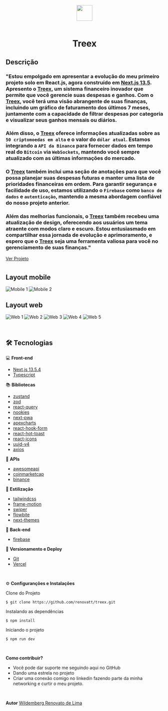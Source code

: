 <div align='center'>
<img src="./public/icon-512x512.png" width="50px"></h1>
<br/> <br/>
<h1>Treex</h1> 
</div>

## Descrição

### "Estou empolgado em apresentar a evolução do meu primeiro projeto solo em React.js, agora construído em [Next.js 13.5](https://nextjs.org/docs). Apresento o [Treex](https://treex.vercel.app/), um sistema financeiro inovador que permite que você gerencie suas despesas e ganhos. Com o [Treex](https://treex.vercel.app/), você terá uma visão abrangente de suas finanças, incluindo um gráfico de faturamento dos últimos 7 meses, juntamente com a capacidade de filtrar despesas por categoria e visualizar seus ganhos mensais ou diários.

### Além disso, o [Treex](https://treex.vercel.app/) oferece informações atualizadas sobre as ``50 criptomoedas em alta`` e o valor do ``dólar atual``. Estamos integrando a ``API da Binance`` para fornecer dados em tempo real do ``Bitcoin`` via ``WebSockets``, mantendo você sempre atualizado com as últimas informações do mercado.

### O [Treex](https://treex.vercel.app/) também inclui uma seção de anotações para que você possa planejar suas despesas futuras e manter uma lista de prioridades financeiras em ordem. Para garantir segurança e facilidade de uso, estamos utilizando o ``Firebase`` como ``banco de dados`` e ``autenticação``, mantendo a mesma abordagem confiável do nosso projeto anterior.

### Além das melhorias funcionais, o [Treex](https://treex.vercel.app/) também recebeu uma atualização de design, oferecendo aos usuários um tema atraente com modos claro e escuro. Estou entusiasmado em compartilhar essa jornada de evolução e aprimoramento, e espero que o [Treex](https://treex.vercel.app/) seja uma ferramenta valiosa para você no gerenciamento de suas finanças."

[Ver Projeto](https://treex.vercel.app/)

#

## Layout mobile
![Mobile 1](./public/mobile-1.png)
![Mobile 2](./public/mobile-2.png)

## Layout web
![Web 1](./public/web-1.png) 
![Web 2](./public/web-2.png)
![Web 3](./public/web-3.png)
![Web 4](./public/web-4.png)
![Web 5](./public/web-5.png)

<br>

## 🛠️ Tecnologias

💻 **Front-end**
- [Next.js 13.5.4](https://nextjs.org)
- [Typescript](https://www.typescriptlang.org)

📚 **Bibliotecas**
- [zustand](https://zustand-demo.pmnd.rs/)
- [zod](https://zod.dev/)
- [react-query](https://tanstack.com/query/latest/docs/react/overview)
- [nookies](https://www.npmjs.com/package/nookies)
- [next-pwa](https://www.npmjs.com/package/next-pwa)
- [apexcharts](https://apexcharts.com/)
- [react-hook-form](https://react-hook-form.com/)
- [react-hot-toast](https://react-hot-toast.com/)
- [react-icons](https://react-icons.github.io/react-icons/)
- [uuid-v4](https://www.npmjs.com/package/uuid)
- [axios](https://axios-http.com/ptbr/docs/intro)

🔌 **APIs**
- [awesomeapi](https://docs.awesomeapi.com.br/)
- [coinmarketcap](https://coinmarketcap.com/pt-br/)
- [binance](https://binance-docs.github.io/apidocs/spot/en/#old-trade-lookup)

🎨 **Estilização**
- [tailwindcss](https://tailwindcss.com/docs/installation)
- [frame-motion](https://www.framer.com/motion/)
- [swiper](https://swiperjs.com/demos)
- [flowbite](https://flowbite.com/)
- [next-themes](https://www.npmjs.com/package/next-themes)

📁 **Back-end**
- [firebase](https://firebase.google.com/?hl=pt)

🔋 **Versionamento e Deploy**
- [Git](https://git-scm.com)
- [Vercel](https://vercel.com/)

<br>

⚙️ **Configuranções e Instalações**

Clone do Projeto

    $ git clone https://github.com/renovatt/treex.git

Instalando as dependências

    $ npm install

Iniciando o projeto

    $ npm run dev

<br>

**Como contribuir?**

- Você pode dar suporte me seguindo aqui no GitHub
- Dando uma estrela no projeto
- Criar uma conexão comigo no linkedin fazendo parte da minha networking e curtir o meu projeto.

<br>

**Autor**
[Wildemberg Renovato de Lima](https://www.linkedin.com/in/renovatt/)